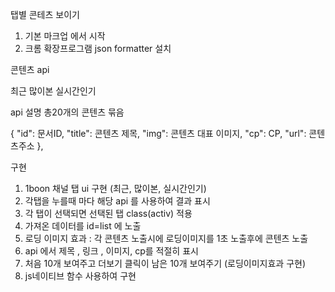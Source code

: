 탭별 콘테츠 보이기

1. 기본 마크업 에서 시작
2. 크롬 확장프로그램 json formatter 설치



콘텐츠 api

최근
많이본
실시간인기



api 설명
총20개의 콘텐츠 묶음

 {
    "id": 문서ID,
    "title": 콘텐츠 제목,
    "img": 콘텐츠 대표 이미지,
    "cp": CP,
    "url": 콘텐츠주소
  },
  
 
 

 
  구현
  1. 1boon 채널 탭 ui 구현 (최근, 많이본, 실시간인기)
  2. 각탭을 누를때 마다 해당 api 를 사용하여 결과 표시
  3. 각 탭이 선택되면 선택된 탭 class(activ) 적용
  4. 가져온 데이터를 id=list 에 노출
  5. 로딩 이미지 효과 : 각 콘텐츠 노출시에 로딩이미지를 1초 노출후에 콘텐츠 노출
  6. api 에서 제목 , 링크 , 이미지, cp를 적절히 표시
  7. 처음 10개 보여주고 더보기 클릭이 남은 10개 보여주기 (로딩이미지효과 구현)
  8. js네이티브 함수 사용하여 구현
  
